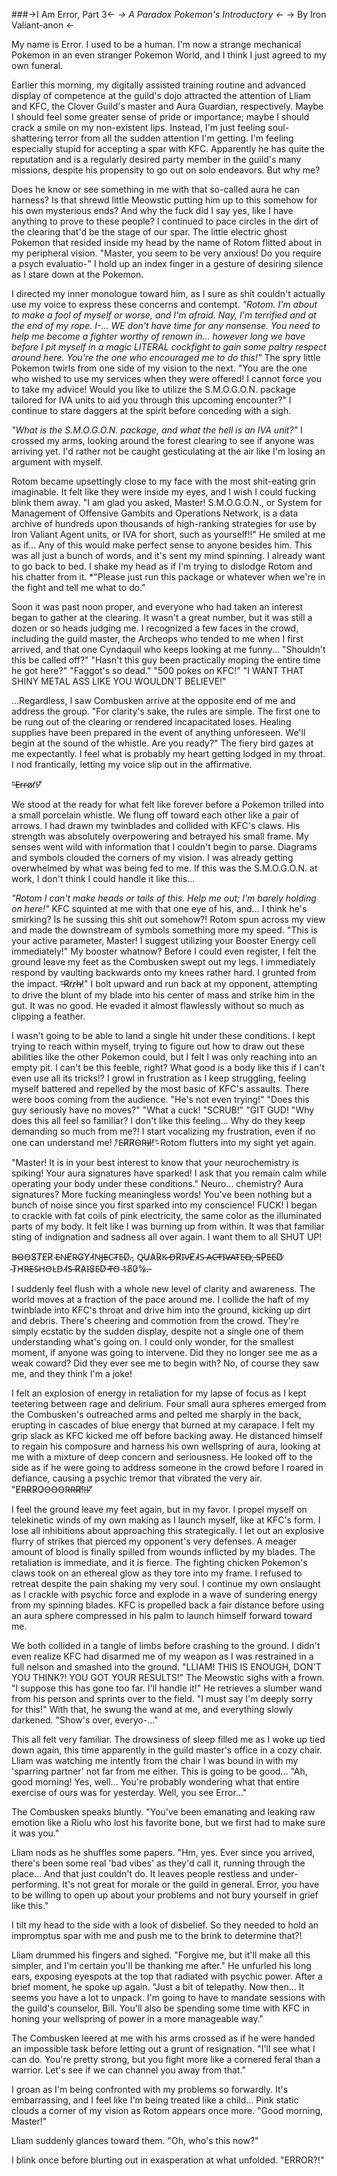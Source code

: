 ###->I Am Error, Part 3<-
*-> A Paradox Pokemon's Introductory <-*
-> By Iron Valiant-anon <-

My name is Error. I used to be a human. I'm now a strange mechanical Pokemon in an even stranger Pokemon World, and I think I just agreed to my own funeral.

Earlier this morning, my digitally assisted training routine and advanced display of competence at the guild's dojo attracted the attention of Lliam and KFC, the Clover Guild's master and Aura Guardian, respectively. Maybe I should feel some greater sense of pride or importance; maybe I should crack a smile on my non-existent lips. Instead, I'm just feeling soul-shattering terror from all the sudden attention I'm getting. I'm feeling especially stupid for accepting a spar with KFC. Apparently he has quite the reputation and is a regularly desired party member in the guild's many missions, despite his propensity to go out on solo endeavors. But why me?

Does he know or see something in me with that so-called aura he can harness? Is that shrewd little Meowstic putting him up to this somehow for his own mysterious ends? And why the fuck did I say yes, like I have anything to prove to these people? I continued to pace circles in the dirt of the clearing that'd be the stage of our spar. The little electric ghost Pokemon that resided inside my head by the name of Rotom flitted about in my peripheral vision. "Master, you seem to be very anxious! Do you require a psych evaluatio-" I hold up an index finger in a gesture of desiring silence as I stare down at the Pokemon.

I directed my inner monologue toward him, as I sure as shit couldn't actually use my voice to express these concerns and contempt. *"Rotom. I'm about to make a fool of myself or worse, and I'm afraid. Nay, I'm terrified and at the end of my rope. I-... WE don't have time for any nonsense. You need to help me become a fighter worthy of renown in... however long we have before I pit myself in a magic LITERAL cockfight to gain some paltry respect around here. You're the one who encouraged me to do this!"* The spry little Pokemon twirls from one side of my vision to the next. "You are the one who wished to use my services when they were offered! I cannot force you to take my advice! Would you like to utilize the S.M.O.G.O.N. package tailored for IVA units to aid you through this upcoming encounter?" I continue to stare daggers at the spirit before conceding with a sigh.

*"What is the S.M.O.G.O.N. package, and what the hell is an IVA unit?"* I crossed my arms, looking around the forest clearing to see if anyone was arriving yet. I'd rather not be caught gesticulating at the air like I'm losing an argument with myself.

Rotom became upsettingly close to my face with the most shit-eating grin imaginable. It felt like they were inside my eyes, and I wish I could fucking blink them away. "I am glad you asked, Master! S.M.O.G.O.N., or System for Management of Offensive Gambits and Operations Network, is a data archive of hundreds upon thousands of high-ranking strategies for use by Iron Valiant Agent units, or IVA for short, such as yourself!!" He smiled at me as if... Any of this would make perfect sense to anyone besides him. This was all just a bunch of words, and it's sent my mind spinning. I already want to go back to bed. I shake my head as if I'm trying to dislodge Rotom and his chatter from it. *"Please just run this package or whatever when we're in the fight and tell me what to do."

Soon it was past noon proper, and everyone who had taken an interest began to gather at the clearing. It wasn't a great number, but it was still a dozen or so heads judging me. I recognized a few faces in the crowd, including the guild master, the Archeops who tended to me when I first arrived, and that one Cyndaquil who keeps looking at me funny... "Shouldn't this be called off?" "Hasn't this guy been practically moping the entire time he got here?" "Faggot's so dead." "500 pokes on KFC!" "I WANT THAT SHINY METAL ASS LIKE YOU WOULDN'T BELIEVE!"

...Regardless, I saw Combusken arrive at the opposite end of me and address the group. "For clarity's sake, the rules are simple. The first one to be rung out of the clearing or rendered incapacitated loses. Healing supplies have been prepared in the event of anything unforeseen. We'll begin at the sound of the whistle. Are you ready?" The fiery bird gazes at me expectantly. I feel what is probably my heart getting lodged in my throat. I nod frantically, letting my voice slip out in the affirmative.

"̶E̵r̴r̴o̸r̸!̵"̸

We stood at the ready for what felt like forever before a Pokemon trilled into a small porcelain whistle. We flung off toward each other like a pair of arrows. I had drawn my twinblades and collided with KFC's claws. His strength was absolutely overpowering and betrayed his small frame. My senses went wild with information that I couldn't begin to parse. Diagrams and symbols clouded the corners of my vision. I was already getting overwhelmed by what was being fed to me. If this was the S.M.O.G.O.N. at work, I don't think I could handle it like this...

*"Rotom I can't make heads or tails of this. Help me out; I'm barely holding on here!"* KFC squinted at me with that one eye of his, and... I think he's smirking? Is he sussing this shit out somehow?! Rotom spun across my view and made the downstream of symbols something more my speed. "This is your active parameter, Master! I suggest utilizing your Booster Energy cell immediately!" My booster whatnow? Before I could even register, I felt the ground leave my feet as the Combusken swept out my legs. I immediately respond by vaulting backwards onto my knees rather hard. I grunted from the impact. "̶R̸r̸r̷h̶!̷" I bolt upward and run back at my opponent, attempting to drive the blunt of my blade into his center of mass and strike him in the gut. It was no good. He evaded it almost flawlessly without so much as clipping a feather.

I wasn't going to be able to land a single hit under these conditions. I kept trying to reach within myself, trying to figure out how to draw out these abilities like the other Pokemon could, but I felt I was only reaching into an empty pit. I can't be this feeble, right? What good is a body like this if I can't even use all its tricks!? I growl in frustration as I keep struggling, feeling myself battered and repelled by the most basic of KFC's assaults. There were boos coming from the audience. "He's not even trying!" "Does this guy seriously have no moves?" "What a cuck! "SCRUB!" "GIT GUD! "Why does this all feel so familiar? I don't like this feeling... Why do they keep demanding so much from me?! I start vocalizing my frustration, even if no one can understand me! "̷E̵R̸R̸O̴R̵!̵!̷!̸"̴ Rotom flutters into my sight yet again.

"Master! It is in your best interest to know that your neurochemistry is spiking! Your aura signatures have sparked! I ask that you remain calm while operating your body under these conditions." Neuro... chemistry? Aura signatures? More fucking meaningless words! You've been nothing but a bunch of noise since you first sparked into my conscience! FUCK! I began to crackle with fat coils of pink electricity, the same color as the illuminated parts of my body. It felt like I was burning up from within. It was that familiar sting of indignation and sadness all over again. I want them to all SHUT UP!

B̶O̴O̵S̸T̸E̸R̸ ̴E̴N̵E̸R̴G̸Y̸ ̵I̸N̵J̶E̵C̴T̴E̵D̸.̴, Q̵U̷A̷R̷K̴ ̵D̶R̸I̴V̵E̸ ̴I̷S̵ ̶A̵C̶T̶I̴V̶A̴T̴E̴D̶,̷ ̶S̴P̷E̵E̴D̸ ̷ ̴T̷H̴R̶E̴S̴H̵O̵L̴D̵ ̴I̸S̶ ̵R̸A̷I̵S̷E̴D̸ ̵T̶O̵ ̴1̴5̸0̷%̷.̶

I suddenly feel flush with a whole new level of clarity and awareness. The world moves at a fraction of the pace around me. I collide the haft of my twinblade into KFC's throat and drive him into the ground, kicking up dirt and debris. There's cheering and commotion from the crowd. They're simply ecstatic by the sudden display, despite not a single one of them understanding what's going on. I could only wonder, for the smallest moment, if anyone was going to intervene. Did they no longer see me as a weak coward? Did they ever see me to begin with? No, of course they saw me, and they think I'm a joke!

I felt an explosion of energy in retaliation for my lapse of focus as I kept teetering between rage and delirium. Four small aura spheres emerged from the Combusken's outreached arms and pelted me sharply in the back, erupting in cascades of blue energy that burned at my carapace. I felt my grip slack as KFC kicked me off before backing away. He distanced himself to regain his composure and harness his own wellspring of aura, looking at me with a mixture of deep concern and seriousness. He looked off to the side as if he were going to address someone in the crowd before I roared in defiance, causing a psychic tremor that vibrated the very air. "E̸R̶R̷R̷O̷O̴O̵O̴R̶R̶R̸!̸!̶!̴"̸

I feel the ground leave my feet again, but in my favor. I propel myself on telekinetic winds of my own making as I launch myself, like at KFC's form. I lose all inhibitions about approaching this strategically. I let out an explosive flurry of strikes that pierced my opponent's very defenses. A meager amount of blood is finally spilled from wounds inflicted by my blades. The retaliation is immediate, and it is fierce. The fighting chicken Pokemon's claws took on an ethereal glow as they tore into my frame. I refused to retreat despite the pain shaking my very soul. I continue my own onslaught as I crackle with psychic force and explode in a wave of sundering energy from my spinning blades. KFC is propelled back a fair distance before using an aura sphere compressed in his palm to launch himself forward toward me.

We both collided in a tangle of limbs before crashing to the ground. I didn't even realize KFC had disarmed me of my weapon as I was restrained in a full nelson and smashed into the ground. "LLIAM! THIS IS ENOUGH, DON'T YOU THINK?! YOU GOT YOUR RESULTS!" The Meowstic sighs with a frown. "I suppose this has gone too far. I'll handle it!" He retrieves a slumber wand from his person and sprints over to the field. "I must say I'm deeply sorry for this!" With that, he swung the wand at me, and everything slowly darkened. "Show's over, everyo-..."

This all felt very familiar. The drowsiness of sleep filled me as I woke up tied down again, this time apparently in the guild master's office in a cozy chair. Lliam was watching me intently from the chair I was bound in with my 'sparring partner' not far from me either. This is going to be good... "Ah, good morning! Yes, well... You're probably wondering what that entire exercise of ours was for yesterday. Well, you see Error..."

The Combusken speaks bluntly. "You've been emanating and leaking raw emotion like a Riolu who lost his favorite bone, but we first had to make sure it was you."

Lliam nods as he shuffles some papers. "Hm, yes. Ever since you arrived, there's been some real 'bad vibes' as they'd call it, running through the place... And that just couldn't do. It leaves people restless and under-performing. It's not great for morale or the guild in general. Error, you have to be willing to open up about your problems and not bury yourself in grief like this."

I tilt my head to the side with a look of disbelief. So they needed to hold an impromptus spar with me and push me to the brink to determine that?!

Lliam drummed his fingers and sighed. "Forgive me, but it'll make all this simpler, and I'm certain you'll be thanking me after." He unfurled his long ears, exposing eyespots at the top that radiated with psychic power. After a brief moment, he spoke up again. "Just a bit of telepathy. Now then... It seems you have a lot to unpack. I'm going to have to mandate sessions with the guild's counselor, Bill. You'll also be spending some time with KFC in honing your wellspring of power in a more manageable way."

The Combusken leered at me with his arms crossed as if he were handed an impossible task before letting out a grunt of resignation. "I'll see what I can do. You're pretty strong, but you fight more like a cornered feral than a warrior. Let's see if we can channel you away from that."

I groan as I'm being confronted with my problems so forwardly. It's embarrassing, and I feel like I'm being treated like a child... Pink static clouds a corner of my vision as Rotom appears once more. "Good morning, Master!"

Lliam suddenly glances toward them. "Oh, who's this now?"

I blink once before blurting out in exasperation at what unfolded. "ERROR?!"